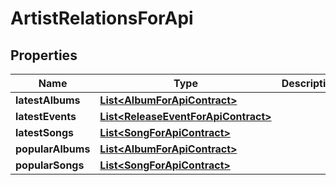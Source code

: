 

# ArtistRelationsForApi


## Properties

Name | Type | Description | Notes
------------ | ------------- | ------------- | -------------
**latestAlbums** | [**List&lt;AlbumForApiContract&gt;**](AlbumForApiContract.md) |  |  [optional]
**latestEvents** | [**List&lt;ReleaseEventForApiContract&gt;**](ReleaseEventForApiContract.md) |  |  [optional]
**latestSongs** | [**List&lt;SongForApiContract&gt;**](SongForApiContract.md) |  |  [optional]
**popularAlbums** | [**List&lt;AlbumForApiContract&gt;**](AlbumForApiContract.md) |  |  [optional]
**popularSongs** | [**List&lt;SongForApiContract&gt;**](SongForApiContract.md) |  |  [optional]



